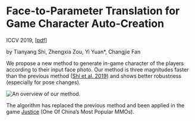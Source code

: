 # Face-to-Parameter Translation for Game Character Auto-Creation

ICCV 2019,  [[pdf]](https://www.aaai.org/Papers/AAAI/2020GB/AAAI-ShiT.147.pdf)

by Tianyang Shi, Zhengxia Zou, Yi Yuan*, Changjie Fan

We propose a new method to generate in-game character of the players according to their input face photo. Our method is three magnitudes faster than the previous method ([Shi et al. 2019](https://github.com/yiyuan1991/Face-to-Parameter)) and shows better robustness (especially for pose changes).

![An overview of our method.](https://github.com/yiyuan1991/Face-to-Parameter-V2/blob/master/imgs/f2p-aaai.jpg)

The algorithm has replaced the previous method and been applied in the game [Justice](https://n.163.com/) (One Of China’s Most Popular MMOs).